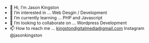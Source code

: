 - 👋 Hi, I’m Jason Kingston
- 👀 I’m interested in ... Web Desgin / Development
- 🌱 I’m currently learning ... PHP and Javascript
- 💞️ I’m looking to collaborate on ... Wordpress Development
- 📫 How to reach me ... kingstondigitalmedia@gmail.com Instagram @jasonkingston

<!---
jasontking/jasontking is a ✨ special ✨ repository because its `README.md` (this file) appears on your GitHub profile.
You can click the Preview link to take a look at your changes.
--->

